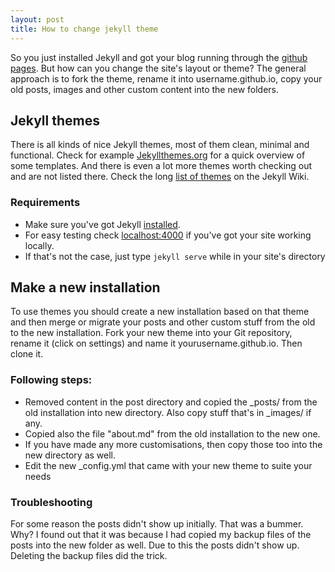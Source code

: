 ```yaml
---
layout: post
title: How to change jekyll theme
---
```


So you just installed Jekyll and got your blog running through the <a href="https://pages.github.com/">github pages</a>. But how can you change the site's layout or theme? The general approach is to fork the theme, rename it into username.github.io, copy your old posts, images and other custom content into the new folders.

<h2>Jekyll themes</h2>
There is all kinds of nice Jekyll themes, most of them clean, minimal and functional. Check for example <a href="http://jekyllthemes.org/">Jekyllthemes.org</a> for a quick overview of some templates. And there is even a lot more themes worth checking out and are not listed there. Check the long <a href="https://github.com/jekyll/jekyll/wiki/Themes">list of themes</a> on the Jekyll Wiki.

<h3>Requirements</h3>
<ul><li>Make sure you've got Jekyll <a href="http://jekyllrb.com/docs/installation/">installed</a>.</li>
<li>For easy testing check <a href="http://localhost:4000">localhost:4000</a> if you've got your site working locally.</li><li> If that's not the case, just type <code>jekyll serve</code> while in your site's directory</li> </ul>

<h2>Make a new installation</h2>
To use themes you should create a new installation based on that theme and then merge or migrate your posts and other custom stuff from the old to the new installation.
Fork your new theme into your Git repository, rename it (click on settings) and name it yourusername.github.io. Then clone it.

<h3>Following steps:</h3>
<ul><li>Removed content in the post directory and copied the _posts/ from the old installation into new directory. Also copy stuff that's in _images/ if any.
<li>Copied also the file "about.md" from the old installation to the new one.</li> 
<li>If you have made any more customisations, then copy those too into the new directory as well.</li>
<li>Edit the new _config.yml that came with your new theme to suite your needs</li>
</ul>

<h3>Troubleshooting</h3>
For some reason the posts didn't show up initially. That was a bummer. Why? I found out that it was because I had copied my backup files of the posts into the new folder as well. Due to this the posts didn't show up. Deleting the backup files did the trick.

<!--
<h2>Jekyll Bootstrap</h2>
With Jekyll Bootstrap it's pretty straightforward to change your theme. All you need to do is <a href="http://jekyllbootstrap.com/usage/jekyll-quick-start.html">install it</a>. Dir into the installation and change the theme with this one simple command. 

<code><a href="https://rubygems.org/gems/rake">rake</a> theme:install git="https://github.com/jekyllbootstrap/theme-the-minimum.git" --trace</code>

There is not many <a href="http://themes.jekyllbootstrap.com/">themes on bootstrap</a> (yet) but its ease of use is really nice. And of course, you can also clone existing themes and make them <a href="http://jekyllbootstrap.com/api/theme-api.html">available</a> for Bootstrap yourself.


(<small>note: It is at this point that I encounter <a href="http://ruhoh.com/">http://ruhoh.com/</a> which seems to be a lot easier to deploy with different themes</small>)

-->
